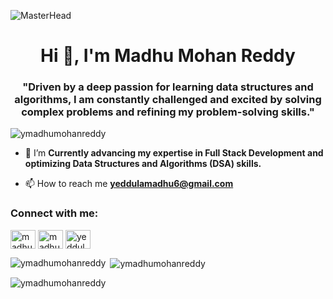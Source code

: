 ![MasterHead](https://repository-images.githubusercontent.com/588181932/e36ec678-7984-4cdd-8e4c-a3932772ff8e)
<h1 align="center">Hi 👋, I'm Madhu Mohan Reddy</h1>

<h3 align="center">"Driven by a deep passion for learning data structures and algorithms, I am constantly challenged and excited by solving complex problems and refining my problem-solving skills."</h3>

<p align="left"> <img src="https://komarev.com/ghpvc/?username=ymadhumohanreddy&label=Profile%20views&color=0e75b6&style=flat" alt="ymadhumohanreddy" /> </p>

- 🌱 I’m  **Currently advancing my expertise in Full Stack Development and optimizing Data Structures and Algorithms (DSA) skills.**

- 📫 How to reach me **yeddulamadhu6@gmail.com**
<h3 align="left">Connect with me:</h3>
<p align="left">
<a href="https://www.linkedin.com/in/madhu-yeddula-469583274/" target="blank"><img align="center" src="https://raw.githubusercontent.com/rahuldkjain/github-profile-readme-generator/master/src/images/icons/Social/linked-in-alt.svg" alt="madhu yeddula" height="30" width="40" /></a>
<a href="https://instagram.com/madhu_mohanreddy" target="blank"><img align="center" src="https://raw.githubusercontent.com/rahuldkjain/github-profile-readme-generator/master/src/images/icons/Social/instagram.svg" alt="madhu_mohanreddy" height="30" width="40" /></a>
<a href="https://www.leetcode.com/yeddulamadhu6" target="blank"><img align="center" src="https://raw.githubusercontent.com/rahuldkjain/github-profile-readme-generator/master/src/images/icons/Social/leet-code.svg" alt="yeddulamadhu6" height="30" width="40" /></a>
</p>


<p><img align="left" src="https://github-readme-stats.vercel.app/api/top-langs?username=ymadhumohanreddy&show_icons=true&locale=en&layout=compact" alt="ymadhumohanreddy" /></p>

<p>&nbsp;<img align="center" src="https://github-readme-stats.vercel.app/api?username=ymadhumohanreddy&show_icons=true&locale=en" alt="ymadhumohanreddy" /></p>

<p><img align="center" src="https://github-readme-streak-stats.herokuapp.com/?user=ymadhumohanreddy&" alt="ymadhumohanreddy" /></p>

